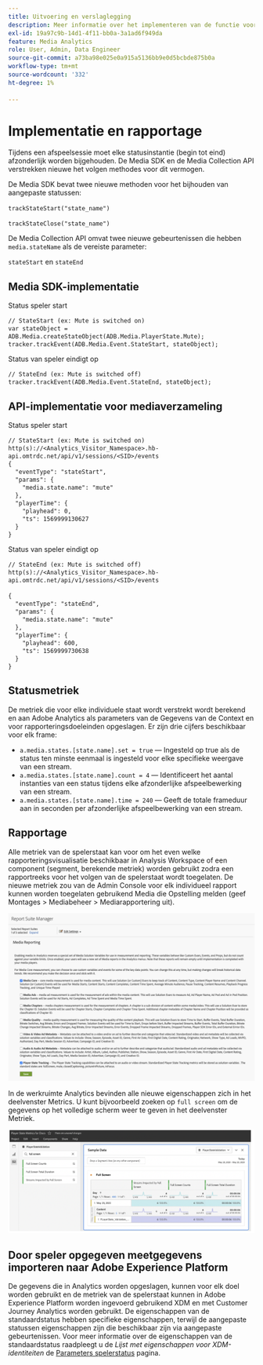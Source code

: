 ```yaml
---
title: Uitvoering en verslaglegging
description: Meer informatie over het implementeren van de functie voor het bijhouden van de spelerstatus, waaronder .
exl-id: 19a97c9b-14d1-4f11-bb0a-3a1ad6f949da
feature: Media Analytics
role: User, Admin, Data Engineer
source-git-commit: a73ba98e025e0a915a5136bb9e0d5bcbde875b0a
workflow-type: tm+mt
source-wordcount: '332'
ht-degree: 1%

---
```


# Implementatie en rapportage

Tijdens een afspeelsessie moet elke statusinstantie (begin tot eind) afzonderlijk worden bijgehouden. De Media SDK en de Media Collection API verstrekken nieuwe het volgen methodes voor dit vermogen.

De Media SDK bevat twee nieuwe methoden voor het bijhouden van aangepaste statussen:

`trackStateStart("state_name")`

`trackStateClose("state_name")`


De Media Collection API omvat twee nieuwe gebeurtenissen die hebben `media.stateName` als de vereiste parameter:

`stateStart` en `stateEnd`

## Media SDK-implementatie

Status speler start

```
// StateStart (ex: Mute is switched on)
var stateObject = ADB.Media.createStateObject(ADB.Media.PlayerState.Mute);
tracker.trackEvent(ADB.Media.Event.StateStart, stateObject);
```

Status van speler eindigt op

```
// StateEnd (ex: Mute is switched off)
tracker.trackEvent(ADB.Media.Event.StateEnd, stateObject);
```


## API-implementatie voor mediaverzameling

Status speler start

```
// StateStart (ex: Mute is switched on)
http(s)://<Analytics_Visitor_Namespace>.hb-api.omtrdc.net/api/v1/sessions/<SID>/events
{
  "eventType": "stateStart",
  "params": {
    "media.state.name": "mute"
  },
  "playerTime": {
    "playhead": 0,
    "ts": 1569999130627
  }
}
```

Status van speler eindigt op

```
// StateEnd (ex: Mute is switched off)
http(s)://<Analytics_Visitor_Namespace>.hb-api.omtrdc.net/api/v1/sessions/<SID>/events

{
  "eventType": "stateEnd",
  "params": {
    "media.state.name": "mute"
  },
  "playerTime": {
    "playhead": 600,
    "ts": 1569999730638
  }
}
```

## Statusmetriek

De metriek die voor elke individuele staat wordt verstrekt wordt berekend en aan Adobe Analytics als parameters van de Gegevens van de Context en voor rapporteringsdoeleinden opgeslagen. Er zijn drie cijfers beschikbaar voor elk frame:

* `a.media.states.[state.name].set = true` — Ingesteld op true als de status ten minste eenmaal is ingesteld voor elke specifieke weergave van een stream.
* `a.media.states.[state.name].count = 4` — Identificeert het aantal instanties van een status tijdens elke afzonderlijke afspeelbewerking van een stream.
* `a.media.states.[state.name].time = 240` — Geeft de totale frameduur aan in seconden per afzonderlijke afspeelbewerking van een stream.

## Rapportage

Alle metriek van de spelerstaat kan voor om het even welke rapporteringsvisualisatie beschikbaar in Analysis Workspace of een component (segment, berekende metriek) worden gebruikt zodra een rapportreeks voor het volgen van de spelerstaat wordt toegelaten. De nieuwe metriek zou van de Admin Console voor elk individueel rapport kunnen worden toegelaten gebruikend Media die Opstelling melden (geef Montages > Mediabeheer > Mediarapportering uit).

![](assets/report-setup.png)

In de werkruimte Analytics bevinden alle nieuwe eigenschappen zich in het deelvenster Metrics. U kunt bijvoorbeeld zoeken op `full screen` om de gegevens op het volledige scherm weer te geven in het deelvenster Metriek.

![](assets/full-screen-report.png)

## Door speler opgegeven meetgegevens importeren naar Adobe Experience Platform

De gegevens die in Analytics worden opgeslagen, kunnen voor elk doel worden gebruikt en de metriek van de spelerstaat kunnen in Adobe Experience Platform worden ingevoerd gebruikend XDM en met Customer Journey Analytics worden gebruikt. De eigenschappen van de standaardstatus hebben specifieke eigenschappen, terwijl de aangepaste statussen eigenschappen zijn die beschikbaar zijn via aangepaste gebeurtenissen. Voor meer informatie over de eigenschappen van de standaardstatus raadpleegt u de *Lijst met eigenschappen voor XDM-identiteiten* de [Parameters spelerstatus](/help/implementation/variables/player-state-parameters.md) pagina.
